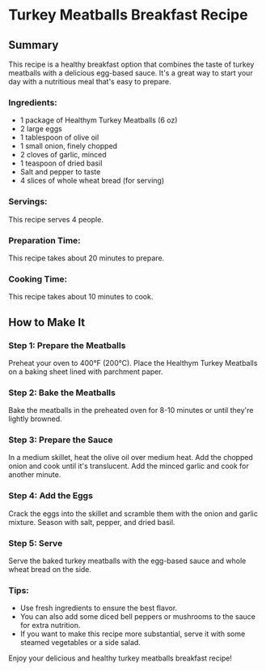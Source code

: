 # Turkey Meatballs Breakfast Recipe
## Summary
This recipe is a healthy breakfast option that combines the taste of turkey meatballs with a delicious egg-based sauce. It's a great way to start your day with a nutritious meal that's easy to prepare.

### Ingredients:
- 1 package of Healthym Turkey Meatballs (6 oz)
- 2 large eggs
- 1 tablespoon of olive oil
- 1 small onion, finely chopped
- 2 cloves of garlic, minced
- 1 teaspoon of dried basil
- Salt and pepper to taste
- 4 slices of whole wheat bread (for serving)

### Servings:
This recipe serves 4 people.

### Preparation Time:
This recipe takes about 20 minutes to prepare.

### Cooking Time:
This recipe takes about 10 minutes to cook.

## How to Make It
### Step 1: Prepare the Meatballs
Preheat your oven to 400°F (200°C). Place the Healthym Turkey Meatballs on a baking sheet lined with parchment paper.

### Step 2: Bake the Meatballs
Bake the meatballs in the preheated oven for 8-10 minutes or until they're lightly browned.

### Step 3: Prepare the Sauce
In a medium skillet, heat the olive oil over medium heat. Add the chopped onion and cook until it's translucent. Add the minced garlic and cook for another minute.

### Step 4: Add the Eggs
Crack the eggs into the skillet and scramble them with the onion and garlic mixture. Season with salt, pepper, and dried basil.

### Step 5: Serve
Serve the baked turkey meatballs with the egg-based sauce and whole wheat bread on the side.

### Tips:
- Use fresh ingredients to ensure the best flavor.
- You can also add some diced bell peppers or mushrooms to the sauce for extra nutrition.
- If you want to make this recipe more substantial, serve it with some steamed vegetables or a side salad.

Enjoy your delicious and healthy turkey meatballs breakfast recipe!